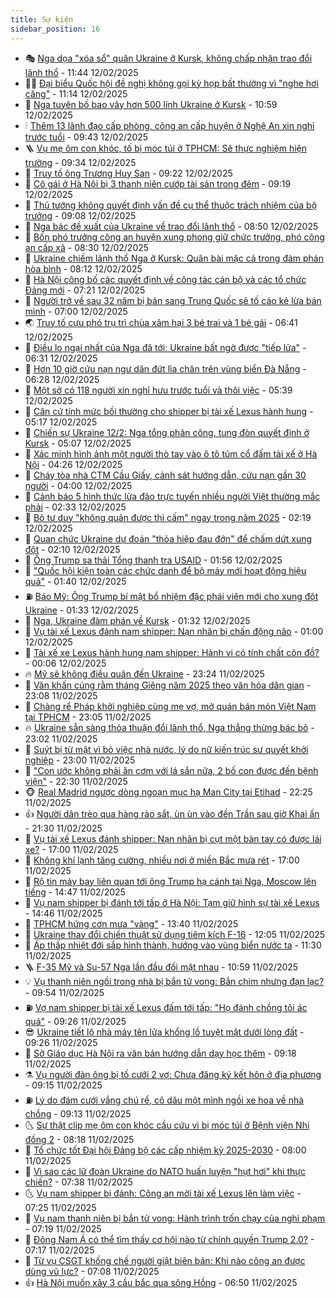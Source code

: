 ```yaml
---
title: Sự kiện
sidebar_position: 16
---
```


<!-- dantri-su-kien:START -->
- 🎭 [Nga dọa &quot;xóa sổ&quot; quân Ukraine ở Kursk, không chấp nhận trao đổi lãnh thổ](https://dantri.com.vn/the-gioi/nga-doa-xoa-so-quan-ukraine-o-kursk-khong-chap-nhan-trao-doi-lanh-tho-20250212182838479.htm) - 11:44 12/02/2025
- 👨‍🏫 [Đại biểu Quốc hội đề nghị không gọi kỳ họp bất thường vì &quot;nghe hơi căng&quot;](https://dantri.com.vn/xa-hoi/dai-bieu-quoc-hoi-de-nghi-khong-goi-ky-hop-bat-thuong-vi-nghe-hoi-cang-20250212180829709.htm) - 11:14 12/02/2025
- 🌮 [Nga tuyên bố bao vây hơn 500 lính Ukraine ở Kursk](https://dantri.com.vn/the-gioi/nga-tuyen-bo-bao-vay-hon-500-linh-ukraine-o-kursk-20250212162517259.htm) - 10:59 12/02/2025
- 🕯 [Thêm 13 lãnh đạo cấp phòng, công an cấp huyện ở Nghệ An xin nghỉ trước tuổi](https://dantri.com.vn/xa-hoi/them-13-lanh-dao-cap-phong-cong-an-cap-huyen-o-nghe-an-xin-nghi-truoc-tuoi-20250212151707670.htm) - 09:43 12/02/2025
- 🪜 [Vụ mẹ ôm con khóc, tố bị móc túi ở TPHCM: Sẽ thực nghiệm hiện trường](https://dantri.com.vn/phap-luat/vu-me-om-con-khoc-to-bi-moc-tui-o-tphcm-se-thuc-nghiem-hien-truong-20250212153421950.htm) - 09:34 12/02/2025
- 🐘 [Truy tố ông Trương Huy San](https://dantri.com.vn/phap-luat/truy-to-ong-truong-huy-san-20250212161743545.htm) - 09:22 12/02/2025
- 🤔 [Cô gái ở Hà Nội bị 3 thanh niên cướp tài sản trong đêm](https://dantri.com.vn/phap-luat/co-gai-o-ha-noi-bi-3-thanh-nien-cuop-tai-san-trong-dem-20250212152517265.htm) - 09:19 12/02/2025
- 🧠 [Thủ tướng không quyết định vấn đề cụ thể thuộc trách nhiệm của bộ trưởng](https://dantri.com.vn/xa-hoi/thu-tuong-khong-quyet-dinh-van-de-cu-the-thuoc-trach-nhiem-cua-bo-truong-20250212153515366.htm) - 09:08 12/02/2025
- 📝 [Nga bác đề xuất của Ukraine về trao đổi lãnh thổ](https://dantri.com.vn/the-gioi/nga-bac-de-xuat-cua-ukraine-ve-trao-doi-lanh-tho-20250212154632462.htm) - 08:50 12/02/2025
- 🦏 [Bốn phó trưởng công an huyện xung phong giữ chức trưởng, phó công an cấp xã](https://dantri.com.vn/lao-dong-viec-lam/bon-pho-truong-cong-an-huyen-xung-phong-giu-chuc-truong-pho-cong-an-cap-xa-20250212130836164.htm) - 08:30 12/02/2025
- 🥰 [Ukraine chiếm lãnh thổ Nga ở Kursk: Quân bài mặc cả trong đàm phán hòa bình](https://dantri.com.vn/the-gioi/ukraine-chiem-lanh-tho-nga-o-kursk-quan-bai-mac-ca-trong-dam-phan-hoa-binh-20250212143826166.htm) - 08:12 12/02/2025
- 🤗 [Hà Nội công bố các quyết định về công tác cán bộ và các tổ chức Đảng mới](https://dantri.com.vn/xa-hoi/ha-noi-cong-bo-cac-quyet-dinh-ve-cong-tac-can-bo-va-cac-to-chuc-dang-moi-20250212140927219.htm) - 07:21 12/02/2025
- 🌈 [Người trở về sau 32 năm bị bán sang Trung Quốc sẽ tố cáo kẻ lừa bán mình](https://dantri.com.vn/xa-hoi/nguoi-tro-ve-sau-32-nam-bi-ban-sang-trung-quoc-se-to-cao-ke-lua-ban-minh-20250212092437844.htm) - 07:00 12/02/2025
- 🌏 [Truy tố cựu phó trụ trì chùa xâm hại 3 bé trai và 1 bé gái](https://dantri.com.vn/phap-luat/truy-to-cuu-pho-tru-tri-chua-xam-hai-3-be-trai-va-1-be-gai-20250212110748367.htm) - 06:41 12/02/2025
- 💄 [Điều lo ngại nhất của Nga đã tới: Ukraine bất ngờ được &quot;tiếp lửa&quot;](https://dantri.com.vn/the-gioi/dieu-lo-ngai-nhat-cua-nga-da-toi-ukraine-bat-ngo-duoc-tiep-lua-20250211145653036.htm) - 06:31 12/02/2025
- 👺 [Hơn 10 giờ cứu nạn ngư dân đứt lìa chân trên vùng biển Đà Nẵng](https://dantri.com.vn/lao-dong-viec-lam/hon-10-gio-cuu-nan-ngu-dan-dut-lia-chan-tren-vung-bien-da-nang-20250212123043106.htm) - 06:28 12/02/2025
- 👹 [Một sở có 118 người xin nghỉ hưu trước tuổi và thôi việc](https://dantri.com.vn/lao-dong-viec-lam/mot-so-co-118-nguoi-xin-nghi-huu-truoc-tuoi-va-thoi-viec-20250212115425762.htm) - 05:39 12/02/2025
- 🌊 [Căn cứ tính mức bồi thường cho shipper bị tài xế Lexus hành hung](https://dantri.com.vn/ban-doc/can-cu-tinh-muc-boi-thuong-cho-shipper-bi-tai-xe-lexus-hanh-hung-20250212120557388.htm) - 05:17 12/02/2025
- 🤠 [Chiến sự Ukraine 12/2: Nga tổng phản công, tung đòn quyết định ở Kursk](https://dantri.com.vn/the-gioi/chien-su-ukraine-122-nga-tong-phan-cong-tung-don-quyet-dinh-o-kursk-20250212102613257.htm) - 05:07 12/02/2025
- 🎊 [Xác minh hình ảnh một người thò tay vào ô tô túm cổ đấm tài xế ở Hà Nội](https://dantri.com.vn/xa-hoi/xac-minh-hinh-anh-mot-nguoi-tho-tay-vao-o-to-tum-co-dam-tai-xe-o-ha-noi-20250212111547943.htm) - 04:26 12/02/2025
- 🐘 [Cháy tòa nhà CTM Cầu Giấy, cảnh sát hướng dẫn, cứu nạn gần 30 người](https://dantri.com.vn/xa-hoi/chay-toa-nha-ctm-cau-giay-canh-sat-huong-dan-cuu-nan-gan-30-nguoi-20250212105016381.htm) - 04:00 12/02/2025
- 💂 [Cảnh báo 5 hình thức lừa đảo trực tuyến nhiều người Việt thường mắc phải](https://dantri.com.vn/suc-manh-so/canh-bao-5-hinh-thuc-lua-dao-truc-tuyen-nhieu-nguoi-viet-thuong-mac-phai-20250212093056461.htm) - 02:33 12/02/2025
- 👹 [Bỏ tư duy &quot;không quản được thì cấm&quot; ngay trong năm 2025](https://dantri.com.vn/xa-hoi/bo-tu-duy-khong-quan-duoc-thi-cam-ngay-trong-nam-2025-20250212090724367.htm) - 02:19 12/02/2025
- 🦒 [Quan chức Ukraine dự đoán &quot;thỏa hiệp đau đớn&quot; để chấm dứt xung đột](https://dantri.com.vn/the-gioi/quan-chuc-ukraine-du-doan-thoa-hiep-dau-don-de-cham-dut-xung-dot-20250212073739847.htm) - 02:10 12/02/2025
- 🗽 [Ông Trump sa thải Tổng thanh tra USAID](https://dantri.com.vn/the-gioi/ong-trump-sa-thai-tong-thanh-tra-usaid-20250212084216022.htm) - 01:56 12/02/2025
- 💄 [&quot;Quốc hội kiện toàn các chức danh để bộ máy mới hoạt động hiệu quả&quot;](https://dantri.com.vn/xa-hoi/quoc-hoi-kien-toan-cac-chuc-danh-de-bo-may-moi-hoat-dong-hieu-qua-20250212083508464.htm) - 01:40 12/02/2025
- ⛽️ [Báo Mỹ: Ông Trump bí mật bổ nhiệm đặc phái viên mới cho xung đột Ukraine](https://dantri.com.vn/the-gioi/bao-my-ong-trump-bi-mat-bo-nhiem-dac-phai-vien-moi-cho-xung-dot-ukraine-20250212073400484.htm) - 01:33 12/02/2025
- 🥷 [Nga, Ukraine đàm phán về Kursk](https://dantri.com.vn/the-gioi/nga-ukraine-dam-phan-ve-kursk-20250212072439520.htm) - 01:32 12/02/2025
- 🤖 [Vụ tài xế Lexus đánh nam shipper: Nạn nhân bị chấn động não](https://dantri.com.vn/phap-luat/vu-tai-xe-lexus-danh-nam-shipper-nan-nhan-bi-chan-dong-nao-20250212074730900.htm) - 01:00 12/02/2025
- 🌊 [Tài xế xe Lexus hành hung nam shipper: Hành vi có tính chất côn đồ?](https://dantri.com.vn/ban-doc/tai-xe-xe-lexus-hanh-hung-nam-shipper-hanh-vi-co-tinh-chat-con-do-20250211230712304.htm) - 00:06 12/02/2025
- 🔥 [Mỹ sẽ không điều quân đến Ukraine](https://dantri.com.vn/the-gioi/my-se-khong-dieu-quan-den-ukraine-20250212060426854.htm) - 23:24 11/02/2025
- 🦏 [Văn khấn cúng rằm tháng Giêng năm 2025 theo văn hóa dân gian](https://dantri.com.vn/doi-song/van-khan-cung-ram-thang-gieng-nam-2025-theo-van-hoa-dan-gian-20250211101351324.htm) - 23:08 11/02/2025
- 🐘 [Chàng rể Pháp khởi nghiệp cùng mẹ vợ, mở quán bán món Việt Nam tại TPHCM](https://dantri.com.vn/du-lich/chang-re-phap-khoi-nghiep-cung-me-vo-mo-quan-ban-mon-viet-nam-tai-tphcm-20250208185014645.htm) - 23:05 11/02/2025
- 🔥 [Ukraine sẵn sàng thỏa thuận đổi lãnh thổ, Nga thẳng thừng bác bỏ](https://dantri.com.vn/the-gioi/ukraine-san-sang-thoa-thuan-doi-lanh-tho-nga-thang-thung-bac-bo-20250212051932739.htm) - 23:02 11/02/2025
- 💼 [Suýt bị từ mặt vì bỏ việc nhà nước, lý do nữ kiến trúc sư quyết khởi nghiệp](https://dantri.com.vn/lao-dong-viec-lam/suyt-bi-tu-mat-vi-bo-viec-nha-nuoc-ly-do-nu-kien-truc-su-quyet-khoi-nghiep-20250207110046859.htm) - 23:00 11/02/2025
- 🚀 [&quot;Con ước không phải ăn cơm với lá sắn nữa, 2 bố con được đến bệnh viện&quot;](https://dantri.com.vn/tam-long-nhan-ai/con-uoc-khong-phai-an-com-voi-la-san-nua-2-bo-con-duoc-den-benh-vien-20250211150253508.htm) - 22:30 11/02/2025
- 🐵 [Real Madrid ngược dòng ngoạn mục hạ Man City tại Etihad](https://dantri.com.vn/the-thao/real-madrid-nguoc-dong-ngoan-muc-ha-man-city-tai-etihad-20250212052503661.htm) - 22:25 11/02/2025
- 👍 [Người dân trèo qua hàng rào sắt, ùn ùn vào đền Trần sau giờ Khai ấn](https://dantri.com.vn/xa-hoi/nguoi-dan-treo-qua-hang-rao-sat-un-un-vao-den-tran-sau-gio-khai-an-20250212023248762.htm) - 21:30 11/02/2025
- 🚦 [Vụ tài xế Lexus đánh shipper: Nạn nhân bị cụt một bàn tay có được lái xe?](https://dantri.com.vn/phap-luat/vu-tai-xe-lexus-danh-shipper-nan-nhan-bi-cut-mot-ban-tay-co-duoc-lai-xe-20250211162510143.htm) - 17:00 11/02/2025
- 🥸 [Không khí lạnh tăng cường, nhiều nơi ở miền Bắc mưa rét](https://dantri.com.vn/xa-hoi/khong-khi-lanh-tang-cuong-nhieu-noi-o-mien-bac-mua-ret-20250210195549132.htm) - 17:00 11/02/2025
- 🥷 [Rộ tin máy bay liên quan tới ông Trump hạ cánh tại Nga, Moscow lên tiếng](https://dantri.com.vn/the-gioi/ro-tin-may-bay-lien-quan-toi-ong-trump-ha-canh-tai-nga-moscow-len-tieng-20250211213441824.htm) - 14:47 11/02/2025
- 🤡 [Vụ nam shipper bị đánh tới tấp ở Hà Nội: Tạm giữ hình sự tài xế Lexus](https://dantri.com.vn/phap-luat/vu-nam-shipper-bi-danh-toi-tap-o-ha-noi-tam-giu-hinh-su-tai-xe-lexus-20250211214654839.htm) - 14:46 11/02/2025
- 🥳 [TPHCM hứng cơn mưa &quot;vàng&quot;](https://dantri.com.vn/xa-hoi/tphcm-hung-con-mua-vang-20250211201424422.htm) - 13:40 11/02/2025
- 🤩 [Ukraine thay đổi chiến thuật sử dụng tiêm kích F-16](https://dantri.com.vn/the-gioi/ukraine-thay-doi-chien-thuat-su-dung-tiem-kich-f-16-20250211180748556.htm) - 12:05 11/02/2025
- 🎡 [Áp thấp nhiệt đới sắp hình thành, hướng vào vùng biển nước ta](https://dantri.com.vn/xa-hoi/ap-thap-nhiet-doi-sap-hinh-thanh-huong-vao-vung-bien-nuoc-ta-20250211170618133.htm) - 11:30 11/02/2025
- 🪜 [F-35 Mỹ và Su-57 Nga lần đầu đối mặt nhau](https://dantri.com.vn/the-gioi/f-35-my-va-su-57-nga-lan-dau-doi-mat-nhau-20250211173703222.htm) - 10:59 11/02/2025
- 💡 [Vụ thanh niên ngồi trong nhà bị bắn tử vong: Bắn chim nhưng đạn lạc?](https://dantri.com.vn/phap-luat/vu-thanh-nien-ngoi-trong-nha-bi-ban-tu-vong-ban-chim-nhung-dan-lac-20250211153303222.htm) - 09:54 11/02/2025
- ⛽️ [Vợ nam shipper bị tài xế Lexus đấm tới tấp: &quot;Họ đánh chồng tôi ác quá&quot;](https://dantri.com.vn/phap-luat/vo-nam-shipper-bi-tai-xe-lexus-dam-toi-tap-ho-danh-chong-toi-ac-qua-20250211161634104.htm) - 09:26 11/02/2025
- 😎 [Ukraine tiết lộ nhà máy tên lửa khổng lồ tuyệt mật dưới lòng đất](https://dantri.com.vn/the-gioi/ukraine-tiet-lo-nha-may-ten-lua-khong-lo-tuyet-mat-duoi-long-dat-20250211094805815.htm) - 09:26 11/02/2025
- 🗽 [Sở Giáo dục Hà Nội ra văn bản hướng dẫn dạy học thêm](https://dantri.com.vn/giao-duc/so-giao-duc-ha-noi-ra-van-ban-huong-dan-day-hoc-them-20250211161354775.htm) - 09:18 11/02/2025
- ⚗️ [Vụ người đàn ông bị tố cưới 2 vợ: Chưa đăng ký kết hôn ở địa phương](https://dantri.com.vn/doi-song/vu-nguoi-dan-ong-bi-to-cuoi-2-vo-chua-dang-ky-ket-hon-o-dia-phuong-20250211153757457.htm) - 09:15 11/02/2025
- ⛽️ [Lý do đám cưới vắng chú rể, cô dâu một mình ngồi xe hoa về nhà chồng](https://dantri.com.vn/an-sinh/ly-do-dam-cuoi-vang-chu-re-co-dau-mot-minh-ngoi-xe-hoa-ve-nha-chong-20250211154055478.htm) - 09:13 11/02/2025
- 🌜 [Sự thật clip mẹ ôm con khóc cầu cứu vì bị móc túi ở Bệnh viện Nhi đồng 2](https://dantri.com.vn/suc-khoe/su-that-clip-me-om-con-khoc-cau-cuu-vi-bi-moc-tui-o-benh-vien-nhi-dong-2-20250211150940111.htm) - 08:18 11/02/2025
- 🦩 [Tổ chức tốt Đại hội Đảng bộ các cấp nhiệm kỳ 2025-2030](https://dantri.com.vn/xa-hoi/to-chuc-tot-dai-hoi-dang-bo-cac-cap-nhiem-ky-2025-2030-20250211143007741.htm) - 08:00 11/02/2025
- 🦒 [Vì sao các lữ đoàn Ukraine do NATO huấn luyện &quot;hụt hơi&quot; khi thực chiến?](https://dantri.com.vn/the-gioi/vi-sao-cac-lu-doan-ukraine-do-nato-huan-luyen-hut-hoi-khi-thuc-chien-20250211141332510.htm) - 07:38 11/02/2025
- 🌜 [Vụ nam shipper bị đánh: Công an mời tài xế Lexus lên làm việc](https://dantri.com.vn/phap-luat/vu-nam-shipper-bi-danh-cong-an-moi-tai-xe-lexus-len-lam-viec-20250211140457073.htm) - 07:25 11/02/2025
- 🐎 [Vụ nam thanh niên bị bắn tử vong: Hành trình trốn chạy của nghi phạm](https://dantri.com.vn/phap-luat/vu-nam-thanh-nien-bi-ban-tu-vong-hanh-trinh-tron-chay-cua-nghi-pham-20250211134830156.htm) - 07:19 11/02/2025
- 🌋 [Đông Nam Á có thể tìm thấy cơ hội nào từ chính quyền Trump 2.0?](https://dantri.com.vn/the-gioi/dong-nam-a-co-the-tim-thay-co-hoi-nao-tu-chinh-quyen-trump-20-20241230161851244.htm) - 07:17 11/02/2025
- 🧰 [Từ vụ CSGT khống chế người giật biên bản: Khi nào công an được dùng vũ lực?](https://dantri.com.vn/ban-doc/tu-vu-csgt-khong-che-nguoi-giat-bien-ban-khi-nao-cong-an-duoc-dung-vu-luc-20250211113420454.htm) - 07:08 11/02/2025
- 👍 [Hà Nội muốn xây 3 cầu bắc qua sông Hồng](https://dantri.com.vn/xa-hoi/ha-noi-muon-xay-3-cau-bac-qua-song-hong-20250211134205063.htm) - 06:50 11/02/2025<!-- dantri-su-kien:END -->
